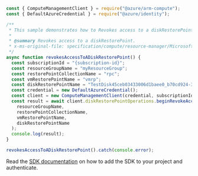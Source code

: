 ```javascript
const { ComputeManagementClient } = require("@azure/arm-compute");
const { DefaultAzureCredential } = require("@azure/identity");

/**
 * This sample demonstrates how to Revokes access to a diskRestorePoint.
 *
 * @summary Revokes access to a diskRestorePoint.
 * x-ms-original-file: specification/compute/resource-manager/Microsoft.Compute/stable/2022-03-02/DiskRP/examples/diskRestorePointExamples/DiskRestorePoint_EndGetAccess.json
 */
async function revokesAccessToADiskRestorePoint() {
  const subscriptionId = "{subscription-id}";
  const resourceGroupName = "myResourceGroup";
  const restorePointCollectionName = "rpc";
  const vmRestorePointName = "vmrp";
  const diskRestorePointName = "TestDisk45ceb03433006d1baee0_b70cd924-3362-4a80-93c2-9415eaa12745";
  const credential = new DefaultAzureCredential();
  const client = new ComputeManagementClient(credential, subscriptionId);
  const result = await client.diskRestorePointOperations.beginRevokeAccessAndWait(
    resourceGroupName,
    restorePointCollectionName,
    vmRestorePointName,
    diskRestorePointName
  );
  console.log(result);
}

revokesAccessToADiskRestorePoint().catch(console.error);
```

Read the [SDK documentation](https://github.com/Azure/azure-sdk-for-js/blob/%40azure%2Farm-compute_19.0.0/sdk/compute/arm-compute/README.md) on how to add the SDK to your project and authenticate.
